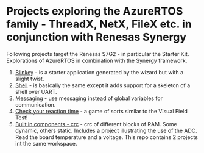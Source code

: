 # Projects exploring the AzureRTOS family - ThreadX, NetX, FileX etc. in conjunction with Renesas Synergy

Following projects target the Renesas S7G2 - in particular the Starter Kit. Explorations of AzureRTOS in combination with the Synergy framework.

1. [Blinkey](https://gitlab.com/azurertos/blinkey.git) - is a starter application generated by the wizard but with a slight twist.  
2. [Shell](https://gitlab.com/azurertos/eshell.git) - is basically the same except it adds support for a skeleton of a shell over UART.
3. [Messaging](https://gitlab.com/azurertos/messaging.git) - use messaging instead of global variables for communication.
4. [Check your reaction time](https://gitlab.com/azurertos/react.git) - a game of sorts similar to the Visual Field Test!
5. [Built in components - crc](https://gitlab.com/azurertos/onboard.git) - crc of different blocks of RAM. Some dynamic, others static. Includes a project illustrating the use of the ADC. Read the board temperature and a voltage. This repo contains 2 projects int the same workspace.
